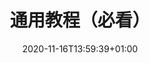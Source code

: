 ---
title: "通用教程（必看）"
description: "通用教程（必看）"
lead: ""
date: 2020-11-16T13:59:39+01:00
lastmod: 2020-11-16T13:59:39+01:00
draft: false
images: []
menu:
  docs:
    parent: "mark_user"
    identifier: "foot_user"
weight: 20
---